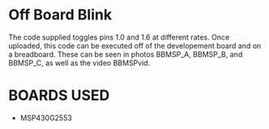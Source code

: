 # Off Board Blink
The code supplied toggles pins 1.0 and 1.6 at different rates. Once uploaded, this code can be executed off of the developement board and on a breadboard. These can be seen in photos BBMSP_A, BBMSP_B, and BBMSP_C, as well as the video BBMSPvid.

# BOARDS USED
* MSP430G2553